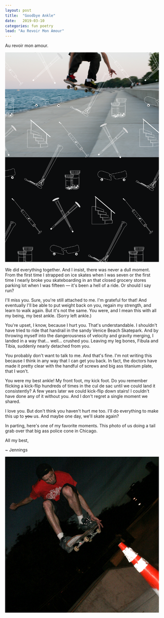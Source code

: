 ```yaml
---
layout: post
title:  "Goodbye Ankle"
date:   2019-03-10
categories: fun poetry
lead: "Au Revoir Mon Amour"
---
```


Au revoir mon amour.

![Goodbye Ankle](/images/goodbye-ankle.png)

We did everything together. And I insist, there was never a dull moment. From the first time I strapped on ice skates when I was seven or the first time I nearly broke you skateboarding in an that closed grocery stores parking lot when I was fifteen &mdash; it's been a hell of a ride. Or should I say run?

I'll miss you. Sure, you're still attached to me. I'm grateful for that! And eventually I'll be able to put weight back on you, regain my strength, and learn to walk again. But it's not the same. You were, and I mean this with all my being, my best ankle. (Sorry left ankle.)

You're upset, I know, because I hurt you. That's understandable. I shouldn't have tried to ride that handrail in the sandy Venice Beach Skatepark. And by throwing myself into the dangerousness of velocity and gravity merging, I landed in a way that... well... crushed you. Leaving my leg bones, Fibula and Tibia, suddenly nearly detached from you.

You probably don't want to talk to me. And that's fine. I'm not writing this because I think in any way that I can get you back. In fact, the doctors have made it pretty clear with the handful of screws and big ass titanium plate, that I won't.

You were my best ankle! My front foot, my kick foot. Do you remember flicking a kick-flip hundreds of times in the cul de sac until we could land it consistently? A few years later we could kick-flip down stairs! I couldn't have done any of it without you. And I don't regret a single moment we shared.

I love you. But don't think you haven't hurt me too. I'll do everything to make this up to <s>you</s> us. And maybe one day, we'll skate again?

In parting, here's one of my favorite moments. This photo of us doing a tail grab over that big ass police cone in Chicago. 

All my best,

~ Jennings

![Skating in Chicago circa 2004](/images/skating.gif)